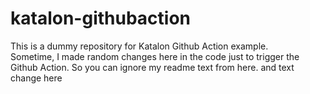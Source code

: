 # katalon-githubaction
This is a dummy repository for Katalon Github Action example. <br/>
Sometime, I made random changes here in the code just to trigger the Github Action.
So you can ignore my readme text from here.
and text change here
